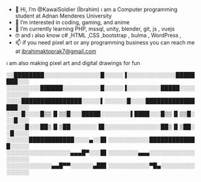 - 👋 Hi, I’m @KawaiSoldier (İbrahim) ı am a Computer programming student at Adnan Menderes University 
- 👀 I’m interested in coding, gaming, and anime
- 🌱 I’m currently learning PHP, mssql, unity, blender, git, js , vuejs
- 🤓 and ı also know c# ,HTML ,CSS ,bootstrap , bulma , WordPress , 
- 📫 if you need pixel art or any programming business you can reach me at  ibrahimaktoprak7@gmail.com 

ı am also making pixel art and digital drawings for fun 


░░████████░░░░░░░░░░░░░░░█░░░░░▐░░░░░░░░░░░░░████████░░░
░░░░░░░░░██████░░░░░░░░░░█░░░░░▐░░░░░░░░░█████░░░░░░░░░░
░░░░████████████████░░░░░▌░░░░░░█░░░░████████████████░░░
░░░░█░░░░█▒▒▐▌▒▒█░░░█████░░░░░░░░▌████░░░█▒▒▐▌▒▒█░░░█░░░
░░░░░█░░░██▒▐▌▒██░░░░░░░▐█░░░░░░░░░░░░░░░██▒▐▌▒██░░█░░░░
░░░░░░████████████░░░░▄░░█▌░░░░░░░░░░░█████████████░░░░░
░░░░░░░░░░░░░░░░░▄▄▄█▀░░░█▌░░░░░░░░▄▄▄░░░░░░░░░░░░░░░░░░
░░░░░░░░░░░░▄▄█▀▀░░░░░░▄██▌░░░░░░░░░░░▀█▄░░░░░░░░░░░░░░░


